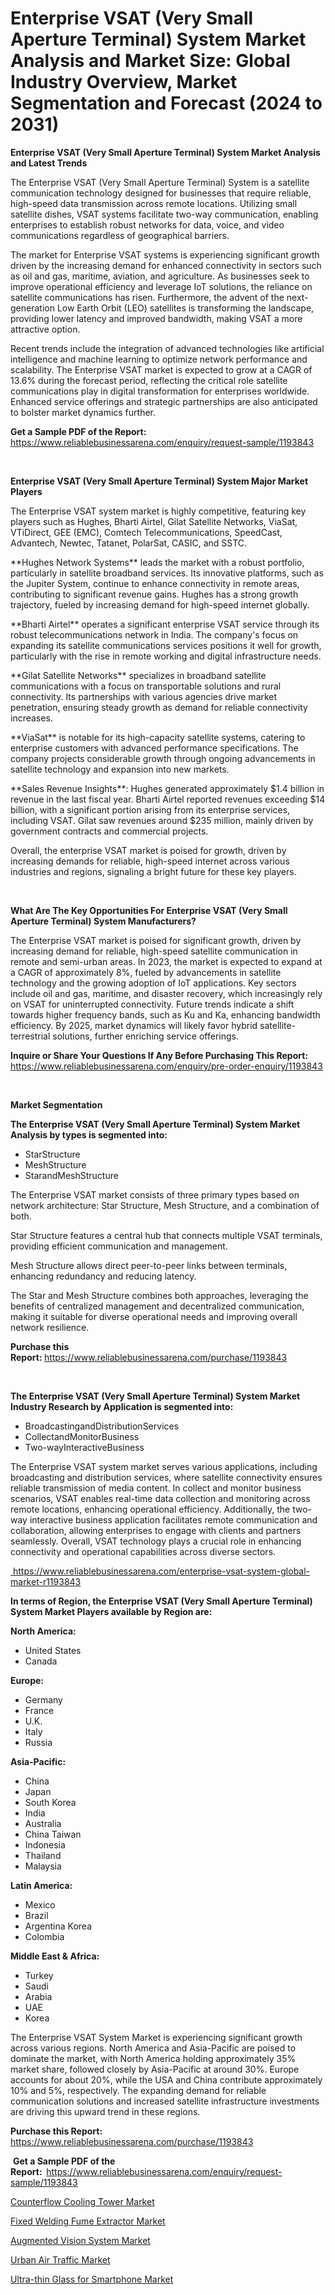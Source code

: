 <p><h1>Enterprise VSAT (Very Small Aperture Terminal) System Market Analysis and Market Size: Global Industry Overview, Market Segmentation and Forecast (2024 to 2031)</h1></p><p><strong>Enterprise VSAT (Very Small Aperture Terminal) System Market Analysis and Latest Trends</strong></p>
<p><p>The Enterprise VSAT (Very Small Aperture Terminal) System is a satellite communication technology designed for businesses that require reliable, high-speed data transmission across remote locations. Utilizing small satellite dishes, VSAT systems facilitate two-way communication, enabling enterprises to establish robust networks for data, voice, and video communications regardless of geographical barriers. </p><p>The market for Enterprise VSAT systems is experiencing significant growth driven by the increasing demand for enhanced connectivity in sectors such as oil and gas, maritime, aviation, and agriculture. As businesses seek to improve operational efficiency and leverage IoT solutions, the reliance on satellite communications has risen. Furthermore, the advent of the next-generation Low Earth Orbit (LEO) satellites is transforming the landscape, providing lower latency and improved bandwidth, making VSAT a more attractive option.</p><p>Recent trends include the integration of advanced technologies like artificial intelligence and machine learning to optimize network performance and scalability. The Enterprise VSAT market is expected to grow at a CAGR of 13.6% during the forecast period, reflecting the critical role satellite communications play in digital transformation for enterprises worldwide. Enhanced service offerings and strategic partnerships are also anticipated to bolster market dynamics further.</p></p>
<p><strong>Get a Sample PDF of the Report:&nbsp;</strong> <a href="https://www.reliablebusinessarena.com/enquiry/request-sample/1193843?utm_campaign=1480&utm_medium=2&utm_source=Github&utm_content=ia&utm_term=11102024&utm_id=enterprise-vsat-very-small-aperture-terminal-system">https://www.reliablebusinessarena.com/enquiry/request-sample/1193843</a></p>
<p>&nbsp;</p>
<p><strong>Enterprise VSAT (Very Small Aperture Terminal) System Major Market Players</strong></p>
<p><p>The Enterprise VSAT system market is highly competitive, featuring key players such as Hughes, Bharti Airtel, Gilat Satellite Networks, ViaSat, VTiDirect, GEE (EMC), Comtech Telecommunications, SpeedCast, Advantech, Newtec, Tatanet, PolarSat, CASIC, and SSTC. </p><p>**Hughes Network Systems** leads the market with a robust portfolio, particularly in satellite broadband services. Its innovative platforms, such as the Jupiter System, continue to enhance connectivity in remote areas, contributing to significant revenue gains. Hughes has a strong growth trajectory, fueled by increasing demand for high-speed internet globally.</p><p>**Bharti Airtel** operates a significant enterprise VSAT service through its robust telecommunications network in India. The company's focus on expanding its satellite communications services positions it well for growth, particularly with the rise in remote working and digital infrastructure needs. </p><p>**Gilat Satellite Networks** specializes in broadband satellite communications with a focus on transportable solutions and rural connectivity. Its partnerships with various agencies drive market penetration, ensuring steady growth as demand for reliable connectivity increases.</p><p>**ViaSat** is notable for its high-capacity satellite systems, catering to enterprise customers with advanced performance specifications. The company projects considerable growth through ongoing advancements in satellite technology and expansion into new markets.</p><p>**Sales Revenue Insights**: Hughes generated approximately $1.4 billion in revenue in the last fiscal year. Bharti Airtel reported revenues exceeding $14 billion, with a significant portion arising from its enterprise services, including VSAT. Gilat saw revenues around $235 million, mainly driven by government contracts and commercial projects.</p><p>Overall, the enterprise VSAT market is poised for growth, driven by increasing demands for reliable, high-speed internet across various industries and regions, signaling a bright future for these key players.</p></p>
<p>&nbsp;</p>
<p><strong>What Are The Key Opportunities For Enterprise VSAT (Very Small Aperture Terminal) System Manufacturers?</strong></p>
<p><p>The Enterprise VSAT market is poised for significant growth, driven by increasing demand for reliable, high-speed satellite communication in remote and semi-urban areas. In 2023, the market is expected to expand at a CAGR of approximately 8%, fueled by advancements in satellite technology and the growing adoption of IoT applications. Key sectors include oil and gas, maritime, and disaster recovery, which increasingly rely on VSAT for uninterrupted connectivity. Future trends indicate a shift towards higher frequency bands, such as Ku and Ka, enhancing bandwidth efficiency. By 2025, market dynamics will likely favor hybrid satellite-terrestrial solutions, further enriching service offerings.</p></p>
<p><strong>Inquire or Share Your Questions If Any Before Purchasing This Report:</strong> <a href="https://www.reliablebusinessarena.com/enquiry/pre-order-enquiry/1193843?utm_campaign=1480&utm_medium=2&utm_source=Github&utm_content=ia&utm_term=11102024&utm_id=enterprise-vsat-very-small-aperture-terminal-system">https://www.reliablebusinessarena.com/enquiry/pre-order-enquiry/1193843</a></p>
<p>&nbsp;</p>
<p><strong>Market Segmentation</strong></p>
<p><strong>The Enterprise VSAT (Very Small Aperture Terminal) System Market Analysis by types is segmented into:</strong></p>
<p><ul><li>StarStructure</li><li>MeshStructure</li><li>StarandMeshStructure</li></ul></p>
<p><p>The Enterprise VSAT market consists of three primary types based on network architecture: Star Structure, Mesh Structure, and a combination of both. </p><p>Star Structure features a central hub that connects multiple VSAT terminals, providing efficient communication and management. </p><p>Mesh Structure allows direct peer-to-peer links between terminals, enhancing redundancy and reducing latency. </p><p>The Star and Mesh Structure combines both approaches, leveraging the benefits of centralized management and decentralized communication, making it suitable for diverse operational needs and improving overall network resilience.</p></p>
<p><strong>Purchase this Report:&nbsp;</strong><a href="https://www.reliablebusinessarena.com/purchase/1193843?utm_campaign=1480&utm_medium=2&utm_source=Github&utm_content=ia&utm_term=11102024&utm_id=enterprise-vsat-very-small-aperture-terminal-system">https://www.reliablebusinessarena.com/purchase/1193843</a></p>
<p>&nbsp;</p>
<p><strong>The Enterprise VSAT (Very Small Aperture Terminal) System Market Industry Research by Application is segmented into:</strong></p>
<p><ul><li>BroadcastingandDistributionServices</li><li>CollectandMonitorBusiness</li><li>Two-wayInteractiveBusiness</li></ul></p>
<p><p>The Enterprise VSAT system market serves various applications, including broadcasting and distribution services, where satellite connectivity ensures reliable transmission of media content. In collect and monitor business scenarios, VSAT enables real-time data collection and monitoring across remote locations, enhancing operational efficiency. Additionally, the two-way interactive business application facilitates remote communication and collaboration, allowing enterprises to engage with clients and partners seamlessly. Overall, VSAT technology plays a crucial role in enhancing connectivity and operational capabilities across diverse sectors.</p></p>
<p><a href="https://www.reliablebusinessarena.com/enterprise-vsat-system-global-market-r1193843?utm_campaign=1480&utm_medium=2&utm_source=Github&utm_content=ia&utm_term=11102024&utm_id=enterprise-vsat-very-small-aperture-terminal-system">&nbsp;https://www.reliablebusinessarena.com/enterprise-vsat-system-global-market-r1193843</a></p>
<p><strong>In terms of Region, the Enterprise VSAT (Very Small Aperture Terminal) System Market Players available by Region are:</strong></p>
<p>
    <p> <strong> North America: </strong>
        <ul>
            <li>United States</li>
            <li>Canada</li>
        </ul>
        </p> 
    <p> <strong> Europe: </strong>
        <ul>
            <li>Germany</li>
            <li>France</li>
            <li>U.K.</li>
            <li>Italy</li>
            <li>Russia</li>
        </ul>
        </p> 
    <p> <strong> Asia-Pacific: </strong>
        <ul>
            <li>China</li>
            <li>Japan</li>
            <li>South Korea</li>
            <li>India</li>
            <li>Australia</li>
            <li>China Taiwan</li>
            <li>Indonesia</li>
            <li>Thailand</li>
            <li>Malaysia</li>
        </ul>
        </p> 
    <p> <strong> Latin America: </strong>
        <ul>
            <li>Mexico</li>
            <li>Brazil</li>
            <li>Argentina Korea</li>
            <li>Colombia</li>
        </ul>
        </p> 
    <p> <strong> Middle East & Africa: </strong>
        <ul>
            <li>Turkey</li>
            <li>Saudi</li>
            <li>Arabia</li>
            <li>UAE</li>
            <li>Korea</li>
        </ul>
    </p>
    </p>
<p><p>The Enterprise VSAT System Market is experiencing significant growth across various regions. North America and Asia-Pacific are poised to dominate the market, with North America holding approximately 35% market share, followed closely by Asia-Pacific at around 30%. Europe accounts for about 20%, while the USA and China contribute approximately 10% and 5%, respectively. The expanding demand for reliable communication solutions and increased satellite infrastructure investments are driving this upward trend in these regions.</p></p>
<p><strong>Purchase this Report: </strong><a href="https://www.reliablebusinessarena.com/purchase/1193843?utm_campaign=1480&utm_medium=2&utm_source=Github&utm_content=ia&utm_term=11102024&utm_id=enterprise-vsat-very-small-aperture-terminal-system">https://www.reliablebusinessarena.com/purchase/1193843</a></p>
<p>&nbsp;<strong>Get a Sample PDF of the Report:&nbsp;&nbsp;</strong><a href="https://www.reliablebusinessarena.com/enquiry/request-sample/1193843?utm_campaign=1480&utm_medium=2&utm_source=Github&utm_content=ia&utm_term=11102024&utm_id=enterprise-vsat-very-small-aperture-terminal-system">https://www.reliablebusinessarena.com/enquiry/request-sample/1193843</a></p>
<p><strong></strong></p>
<p><p><a href="https://issuu.com/reportprime-2/docs/counterflow-cooling-tower-market-si_e9b90b363fa7d9?utm_campaign=1480&utm_medium=2&utm_source=Github&utm_content=ia&utm_term=11102024&utm_id=enterprise-vsat-very-small-aperture-terminal-system">Counterflow Cooling Tower Market</a></p><p><a href="https://www.linkedin.com/pulse/emerging-trends-fixed-welding-fume-extractor-market-global-iyaoc?utm_campaign=1480&utm_medium=2&utm_source=Github&utm_content=ia&utm_term=11102024&utm_id=enterprise-vsat-very-small-aperture-terminal-system">Fixed Welding Fume Extractor Market</a></p><p><a href="https://www.linkedin.com/pulse/market-insights-global-augmented-vision-system-forecast-ztd9f?utm_campaign=1480&utm_medium=2&utm_source=Github&utm_content=ia&utm_term=11102024&utm_id=enterprise-vsat-very-small-aperture-terminal-system">Augmented Vision System Market</a></p><p><a href="https://www.linkedin.com/pulse/investment-opportunities-urban-air-traffic-sector-risk-analysis-gk8xe?utm_campaign=1480&utm_medium=2&utm_source=Github&utm_content=ia&utm_term=11102024&utm_id=enterprise-vsat-very-small-aperture-terminal-system">Urban Air Traffic Market</a></p><p><a href="https://www.linkedin.com/pulse/global-ultra-thin-glass-smartphone-industry-research-report-vroff?utm_campaign=1480&utm_medium=2&utm_source=Github&utm_content=ia&utm_term=11102024&utm_id=enterprise-vsat-very-small-aperture-terminal-system">Ultra-thin Glass for Smartphone Market</a></p></p>